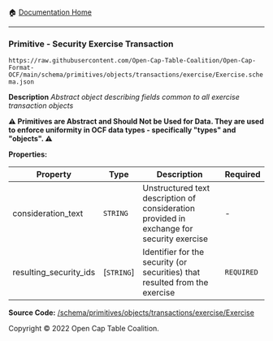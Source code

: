 :house: [Documentation Home](../../../../../home/xudiera/code/README.md)

---

### Primitive - Security Exercise Transaction

`https://raw.githubusercontent.com/Open-Cap-Table-Coalition/Open-Cap-Format-OCF/main/schema/primitives/objects/transactions/exercise/Exercise.schema.json`

**Description** _Abstract object describing fields common to all exercise transaction objects_

**:warning: Primitives are Abstract and Should Not be Used for Data. They are used to enforce uniformity in OCF data types - specifically "types" and "objects". :warning:**

**Properties:**

| Property               | Type       | Description                                                                               | Required   |
| ---------------------- | ---------- | ----------------------------------------------------------------------------------------- | ---------- |
| consideration_text     | `STRING`   | Unstructured text description of consideration provided in exchange for security exercise | -          |
| resulting_security_ids | [`STRING`] | Identifier for the security (or securities) that resulted from the exercise               | `REQUIRED` |

**Source Code:** [/schema/primitives/objects/transactions/exercise/Exercise](../../../../../../../../../../../schema/primitives/objects/transactions/exercise/Exercise.schema.json)

Copyright © 2022 Open Cap Table Coalition.
